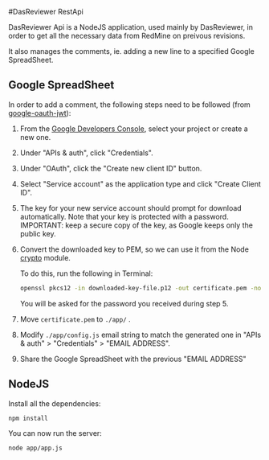 #DasReviewer RestApi

DasReviewer Api is a NodeJS application, used mainly by DasReviewer, in order to get all the necessary data from RedMine on preivous revisions.

It also manages the comments, ie. adding a new line to a specified Google SpreadSheet.

## Google SpreadSheet

In order to add a comment, the following steps need to be followed (from [google-oauth-jwt](https://github.com/extrabacon/google-oauth-jwt#creating-a-service-account-using-the-google-developers-console)):

1. From the [Google Developers Console](https://cloud.google.com/console), select your project or create a new one.

2. Under "APIs & auth", click "Credentials".

3. Under "OAuth", click the "Create new client ID" button.

4. Select "Service account" as the application type and click "Create Client ID".

5. The key for your new service account should prompt for download automatically. Note that your key is protected with a password.
   IMPORTANT: keep a secure copy of the key, as Google keeps only the public key.

6. Convert the downloaded key to PEM, so we can use it from the Node [crypto](http://nodejs.org/api/crypto.html) module.

   To do this, run the following in Terminal:
   ```bash
   openssl pkcs12 -in downloaded-key-file.p12 -out certificate.pem -nodes
   ```

   You will be asked for the password you received during step 5.

7. Move `certificate.pem` to `./app/` .

8. Modify `./app/config.js` email string to match the generated one in "APIs & auth" > "Credentials" > "EMAIL ADDRESS".

9. Share the Google SpreadSheet with the previous "EMAIL ADDRESS"

## NodeJS

Install all the dependencies:
```bash
npm install
```

You can now run the server:
```bash
node app/app.js
```
